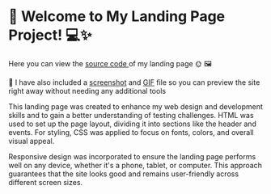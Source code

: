 <div>
  <h1>🎉 Welcome to My Landing Page Project! 💻✨</h1>
  
  <p>Here you can view the <a href="https://github.com/nshubina/Portfolio/tree/57da40ade24539825e00e18b9d90ae3952515048/Landing/Landing%20page" target="_blank">source   code </a> of my landing page 🌞 🖼️ </p>
  
  <p>📌 I have also included a 
    <a href="https://github.com/nshubina/Portfolio/blob/4b4c800807c5e7efa0e12b53a465f6c895975808/Landing/Landing%20page.png" target="_blank">screenshot</a>
    and 
    <a href="https://github.com/nshubina/Portfolio/blob/4b4c800807c5e7efa0e12b53a465f6c895975808/Landing/Landing%20page.gif" target="_blank">GIF</a> 
    file so you can preview the site right away without needing any additional tools </p> 
  
  <p>This landing page was created to enhance my web design and development skills and to gain a better understanding of testing challenges. HTML was used to set up the page layout, dividing it into sections like the header and events. For styling, CSS was applied to focus on fonts, colors, and overall visual appeal.</p>
  
  <p>Responsive  design was incorporated to ensure the landing page performs well on any device, whether it's a phone, tablet, or computer. This approach guarantees that the site looks good and remains user-friendly across different screen sizes.</p>
</div>
